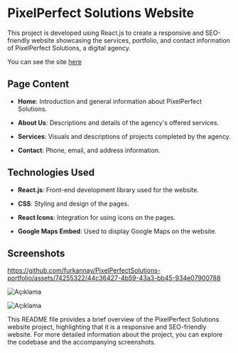 # PixelPerfect Solutions Website

This project is developed using React.js to create a responsive and SEO-friendly website showcasing the services, portfolio, and contact information of PixelPerfect Solutions, a digital agency.

You can see the site [here](https://pixel-perfect-solutions-portfolio.vercel.app)

## Page Content

- **Home**: Introduction and general information about PixelPerfect Solutions.
  
- **About Us**: Descriptions and details of the agency's offered services.
  
- **Services**: Visuals and descriptions of projects completed by the agency.
  
- **Contact**: Phone, email, and address information.

## Technologies Used

- **React.js**: Front-end development library used for the website.
  
- **CSS**: Styling and design of the pages.
  

- **React Icons**: Integration for using icons on the pages.
  
- **Google Maps Embed**: Used to display Google Maps on the website.

## Screenshots

https://github.com/furkannay/PixelPerfectSolutions-portfolio/assets/74255322/44c36427-4b59-43a3-bb45-934e07900788

![Açıklama](https://github.com/furkannay/PixelPerfectSolutions-portfolio/assets/74255322/ca7752d7-5056-4331-8784-cf02df65f4bd)

![Açıklama](https://github.com/furkannay/PixelPerfectSolutions-portfolio/assets/74255322/d19c9234-a8bc-4ba9-827e-d29f950ddb2d)

This README file provides a brief overview of the PixelPerfect Solutions website project, highlighting that it is a responsive and SEO-friendly website. For more detailed information about the project, you can explore the codebase and the accompanying screenshots.

